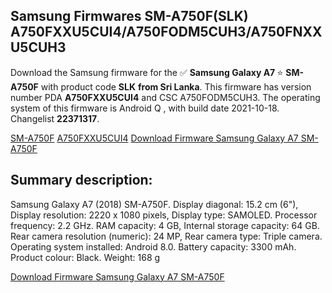 <h2>Samsung Firmwares SM-A750F(SLK) A750FXXU5CUI4/A750FODM5CUH3/A750FNXXU5CUH3</h2>
Download the Samsung firmware for the ✅ <strong>Samsung Galaxy A7 </strong> ⭐ <strong>SM-A750F</strong> with product code <strong>SLK</strong> <strong> from Sri Lanka</strong>. This firmware has version number PDA <strong>A750FXXU5CUI4</strong> and CSC A750FODM5CUH3. The operating system of this firmware is Android Q , with build date 2021-10-18. Changelist <strong>22371317</strong>.


[SM-A750F](https://samfirm.shop/samsung/model/SM-A750F)
[A750FXXU5CUI4](https://samfirm.shop/samsung/pda/A750FXXU5CUI4)
[Download Firmware Samsung Galaxy A7 SM-A750F](https://samfirm.shop/samsung/firmware/466278)
<h2>Summary description:</h2>
<p>Samsung Galaxy A7 (2018) SM-A750F. Display diagonal: 15.2 cm (6"), Display resolution: 2220 x 1080 pixels, Display type: SAMOLED. Processor frequency: 2.2 GHz. RAM capacity: 4 GB, Internal storage capacity: 64 GB. Rear camera resolution (numeric): 24 MP, Rear camera type: Triple camera. Operating system installed: Android 8.0. Battery capacity: 3300 mAh. Product colour: Black. Weight: 168 g</p>


[Download Firmware Samsung Galaxy A7 SM-A750F](https://samfirm.shop/samsung/firmware/466278)
